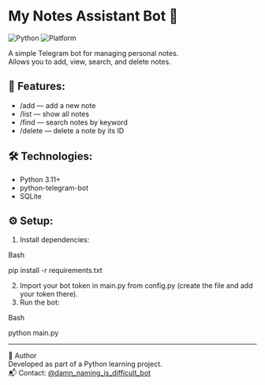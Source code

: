 # My Notes Assistant Bot 📝
![Python](https://img.shields.io/badge/Python-3.11+-blue.svg?logo=python&logoColor=white)
![Platform](https://img.shields.io/badge/Telegram_Bot-Enabled-brightgreen?logo=telegram)

A simple Telegram bot for managing personal notes.  
Allows you to add, view, search, and delete notes.

## 🚀 Features:
- /add <text> — add a new note  
- /list — show all notes  
- /find <word> — search notes by keyword  
- /delete <id> — delete a note by its ID

## 🛠 Technologies:
- Python 3.11+  
- python-telegram-bot  
- SQLite

## ⚙️ Setup:
1. Install dependencies:  
  
Bash

   pip install -r requirements.txt
   
2. Import your bot token in main.py from config.py (create the file and add your token there).  
3. Run the bot:  
  
Bash

   python main.py
   
---

🧰 Author  
Developed as part of a Python learning project.  
📬 Contact: [@damn_naming_is_difficult_bot](https://t.me/damn_naming_is_difficult_bot)
